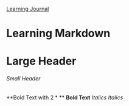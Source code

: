 [Learning Journal](https://stanels42.github.io/learningjournal/)

# Learning Markdown 

# Large Header
###### Small Header
**Bold Text with 2 \* **
__Bold Text__
_Italics_
*Italics*
